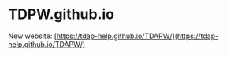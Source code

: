 # TDPW.github.io
New website: [https://tdap-help.github.io/TDAPW/](https://tdap-help.github.io/TDAPW/)
